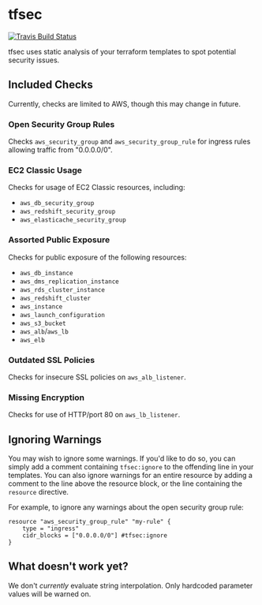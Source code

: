 # tfsec

[![Travis Build Status](https://travis-ci.org/liamg/tfsec.svg?branch=master)](https://travis-ci.org/liamg/tfsec)

tfsec uses static analysis of your terraform templates to spot potential security issues.

## Included Checks

Currently, checks are limited to AWS, though this may change in future.

### Open Security Group Rules

Checks `aws_security_group` and `aws_security_group_rule` for ingress rules allowing traffic from "0.0.0.0/0".

### EC2 Classic Usage

Checks for usage of EC2 Classic resources, including:

- `aws_db_security_group`
- `aws_redshift_security_group`
- `aws_elasticache_security_group`

### Assorted Public Exposure

Checks for public exposure of the following resources:

- `aws_db_instance`
- `aws_dms_replication_instance`
- `aws_rds_cluster_instance`    
- `aws_redshift_cluster`        
- `aws_instance`
- `aws_launch_configuration`
- `aws_s3_bucket`
- `aws_alb`/`aws_lb` 
- `aws_elb`

### Outdated SSL Policies

Checks for insecure SSL policies on `aws_alb_listener`.

### Missing Encryption

Checks for use of HTTP/port 80 on `aws_lb_listener`.

## Ignoring Warnings

You may wish to ignore some warnings. If you'd like to do so, you can simply add a comment containing `tfsec:ignore` to the offending line in your templates. You can also ignore warnings for an entire resource by adding a comment to the line above the resource block, or the line containing the `resource` directive.

For example, to ignore any warnings about the open security group rule:

```hcl
resource "aws_security_group_rule" "my-rule" {
    type = "ingress"
    cidr_blocks = ["0.0.0.0/0"] #tfsec:ignore
}
```

## What doesn't work yet?

We don't *currently* evaluate string interpolation. Only hardcoded parameter values will be warned on.
